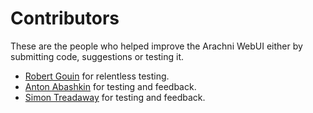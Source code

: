 # Contributors

These are the people who helped improve the Arachni WebUI either by submitting
code, suggestions or testing it.

- [Robert Gouin](mailto:rgouin@webmaxdb.com) for relentless testing.
- [Anton Abashkin](mailto:abashkin.anton@gmail.com) for testing and feedback.
- [Simon Treadaway](mailto:ssgtreadaway@outlook.com) for testing and feedback.
